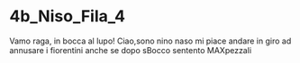 # 4b_Niso_Fila_4
Vamo raga, in bocca al lupo!
Ciao,sono nino naso mi piace andare in giro ad annusare i fiorentini anche se dopo sBocco sentento MAXpezzali
